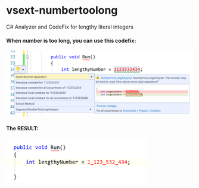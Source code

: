 # vsext-numbertoolong
C# Analyzer and CodeFix for lengthy literal integers

#### When number is too long, you can use this codefix:
<img width="600" alt="portfolio_view" src="https://raw.githubusercontent.com/kornelijepetak/vsext-numbertoolong/master/images/screenshot-pre.png">

#### The RESULT:
<img height="120" alt="portfolio_view" src="https://raw.githubusercontent.com/kornelijepetak/vsext-numbertoolong/master/images/screenshot-post.png">
